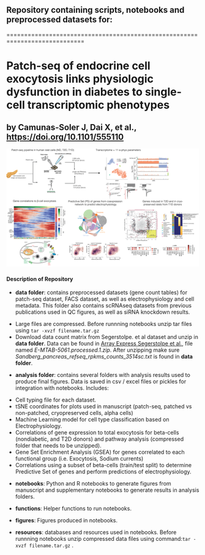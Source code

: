 ## Repository containing scripts, notebooks and preprocessed datasets for:

============================================================================

# Patch-seq of endocrine cell exocytosis links physiologic dysfunction in diabetes to single-cell transcriptomic phenotypes
## by Camunas-Soler J, Dai X, et al., https://doi.org/10.1101/555110

![alt text](readme/fig.png "scheme")


 #### Description of Repository

 * **data folder**: contains preprocessed datasets (gene count tables) for patch-seq dataset, FACS dataset, as well as electrophysiology and cell metadata. This folder also contains scRNAseq datasets from previous publications used in QC figures, as well as siRNA knockdown results.

  - Large files are compressed. Before runnning notebooks unzip tar files using `tar -xvzf filename.tar.gz`
  - Download data count matrix from Segerstolpe. et al dataset and unzip in **data folder**. Data can be found in [Array Express Segerstolpe et al.](https://www.ebi.ac.uk/arrayexpress/experiments/E-MTAB-5061/), file named *E-MTAB-5061.processed.1.zip*. After unzipping make sure *Sandberg_pancreas_refseq_rpkms_counts_3514sc.txt* is found in **data folder**.

 * **analysis folder**: contains several folders with analysis results used to produce final figures. Data is saved in csv / excel files or pickles for integration with notebooks. Includes:

  - Cell typing file for each dataset.
  - tSNE coordinates for plots used in manuscript (patch-seq, patched vs non-patched, cryopreserved cells, alpha cells)
  - Machine Learning model for cell type classification based on Electrophysiology.
  - Correlations of gene expression to total exocytosis for beta-cells (nondiabetic, and T2D donors) and pathway analysis (compressed folder that needs to be unzipped).
  - Gene Set Enrichment Analysis (GSEA) for genes correlated to each functional group (i.e. Exocytosis, Sodium currents)
  - Correlations using a subset of beta-cells (train/test split) to determine Predictive Set of genes and perform predictions of electrophysiology.

* **notebooks**: Python and R notebooks to generate figures from manuscript and supplementary notebooks to generate results in analysis folders.

* **functions**: Helper functions to run notebooks.

* **figures**: Figures produced in notebooks.

* **resources**: databases and resources used in notebooks. Before runnning notebooks unzip compressed data files using command:```tar -xvzf filename.tar.gz``` .
